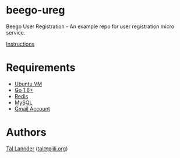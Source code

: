 beego-ureg
==========

Beego User Registration - An example repo for user registration micro service.

[Instructions](https://medium.com/@TalLannder/beego-user-registration-a417e9b1f053)


Requirements
============

  * [Ubuntu VM](http://www.ubuntu.com)
  * [Go 1.6+](https://golang.org/dl)
  * [Redis](http://redis.io)
  * [MySQL](https://www.mysql.com)
  * [Gmail Account](https://accounts.google.com/SignUp)


Authors
=======

[Tal Lannder](https://github.com/TalLannder) (tal@pjili.org)
